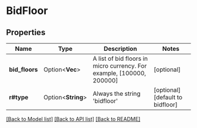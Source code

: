 # BidFloor

## Properties

Name | Type | Description | Notes
------------ | ------------- | ------------- | -------------
**bid_floors** | Option<**Vec<i32>**> | A list of bid floors in micro currency. For example, [100000, 200000] | [optional]
**r#type** | Option<**String**> | Always the string 'bidfloor' | [optional][default to bidfloor]

[[Back to Model list]](../README.md#documentation-for-models) [[Back to API list]](../README.md#documentation-for-api-endpoints) [[Back to README]](../README.md)



